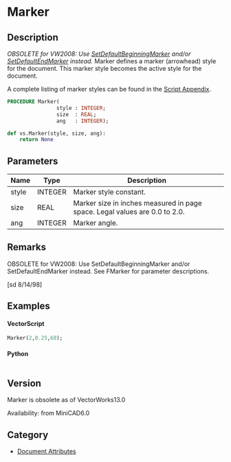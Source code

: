 # Marker

## Description
_OBSOLETE for VW2008: Use [SetDefaultBeginningMarker](SetDefaultBeginningMarker.md) and/or [SetDefaultEndMarker](SetDefaultEndMarker.md) instead._
Marker defines a marker (arrowhead) style for the document. This marker style becomes the active style for the document.

A complete listing of marker styles can be found in the [Script Appendix](../Appendix/pages/Appendix%20I%20-%20Markers.md).

```pascal
PROCEDURE Marker(
				style : INTEGER;
				size  : REAL;
				ang   : INTEGER);
```

```python
def vs.Marker(style, size, ang):
    return None
```

## Parameters
|Name|Type|Description|
|---|---|---|
|style|INTEGER|Marker style constant.|
|size|REAL|Marker size in inches measured in page space.  Legal values are 0.0 to 2.0.|
|ang|INTEGER|Marker angle.|

## Remarks
OBSOLETE for VW2008: Use SetDefaultBeginningMarker and/or SetDefaultEndMarker instead.
See FMarker for parameter descriptions.

[sd 8/14/98]

## Examples
#### VectorScript ####
```pascal
Marker(2,0.25,60);
```
#### Python ####
```python

```

## Version
Marker is obsolete as of VectorWorks13.0<P>


Availability: from MiniCAD6.0

## Category
* [Document Attributes](../Categories/Document%20Attributes.md)
